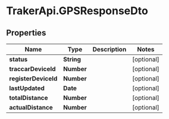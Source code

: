 # TrakerApi.GPSResponseDto

## Properties

Name | Type | Description | Notes
------------ | ------------- | ------------- | -------------
**status** | **String** |  | [optional] 
**traccarDeviceId** | **Number** |  | [optional] 
**registerDeviceId** | **Number** |  | [optional] 
**lastUpdated** | **Date** |  | [optional] 
**totalDistance** | **Number** |  | [optional] 
**actualDistance** | **Number** |  | [optional] 


